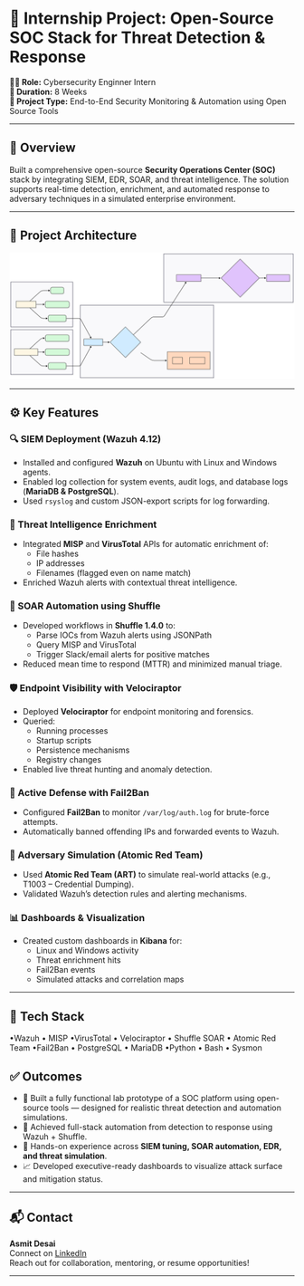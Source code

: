 # 🔐 Internship Project: Open-Source SOC Stack for Threat Detection & Response

**🧑‍💻 Role:** Cybersecurity Enginner Intern  
**📅 Duration:** 8 Weeks  
**📂 Project Type:** End-to-End Security Monitoring & Automation using Open Source Tools

---

## 🧩 Overview

Built a comprehensive open-source **Security Operations Center (SOC)** stack by integrating SIEM, EDR, SOAR, and threat intelligence. The solution supports real-time detection, enrichment, and automated response to adversary techniques in a simulated enterprise environment.

---
## 🧭 Project Architecture

![SOC Architecture Diagram](./architecture.svg)

---

## ⚙️ Key Features

### 🔍 SIEM Deployment (Wazuh 4.12)
- Installed and configured **Wazuh** on Ubuntu with Linux and Windows agents.
- Enabled log collection for system events, audit logs, and database logs (**MariaDB & PostgreSQL**).
- Used `rsyslog` and custom JSON-export scripts for log forwarding.

### 🧠 Threat Intelligence Enrichment
- Integrated **MISP** and **VirusTotal** APIs for automatic enrichment of:
  - File hashes
  - IP addresses
  - Filenames (flagged even on name match)
- Enriched Wazuh alerts with contextual threat intelligence.

### 🚀 SOAR Automation using Shuffle
- Developed workflows in **Shuffle 1.4.0** to:
  - Parse IOCs from Wazuh alerts using JSONPath
  - Query MISP and VirusTotal
  - Trigger Slack/email alerts for positive matches
- Reduced mean time to respond (MTTR) and minimized manual triage.

### 🛡 Endpoint Visibility with Velociraptor
- Deployed **Velociraptor** for endpoint monitoring and forensics.
- Queried:
  - Running processes
  - Startup scripts
  - Persistence mechanisms
  - Registry changes
- Enabled live threat hunting and anomaly detection.

### 🛑 Active Defense with Fail2Ban
- Configured **Fail2Ban** to monitor `/var/log/auth.log` for brute-force attempts.
- Automatically banned offending IPs and forwarded events to Wazuh.

### 🧪 Adversary Simulation (Atomic Red Team)
- Used **Atomic Red Team (ART)** to simulate real-world attacks (e.g., T1003 – Credential Dumping).
- Validated Wazuh’s detection rules and alerting mechanisms.

### 📊 Dashboards & Visualization
- Created custom dashboards in **Kibana** for:
  - Linux and Windows activity
  - Threat enrichment hits
  - Fail2Ban events
  - Simulated attacks and correlation maps

---

## 🧰 Tech Stack
•Wazuh 
• MISP 
•VirusTotal 
• Velociraptor 
• Shuffle SOAR 
• Atomic Red Team
•Fail2Ban 
• PostgreSQL 
• MariaDB 
•Python 
• Bash 
• Sysmon

## ✅ Outcomes

- 🚀 Built a fully functional lab prototype of a SOC platform using open-source tools — designed for realistic threat detection and automation simulations.
- 🔁 Achieved full-stack automation from detection to response using Wazuh + Shuffle.
- 🎯 Hands-on experience across **SIEM tuning, SOAR automation, EDR, and threat simulation**.
- 📈 Developed executive-ready dashboards to visualize attack surface and mitigation status.

---
## 📬 Contact

**Asmit Desai**  
Connect on [LinkedIn](https://www.linkedin.com/in/asmit-desai-858668230/)  
Reach out for collaboration, mentoring, or resume opportunities!

---

